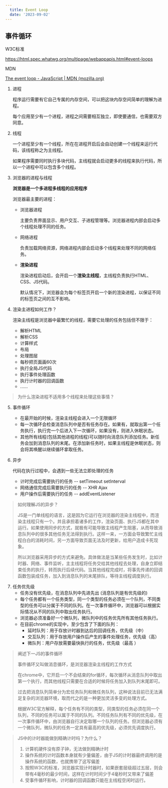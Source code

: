 ```yaml
---
  title: Event Loop
  date: '2023-09-02'
---
```

## 事件循环

W3C标准

https://html.spec.whatwg.org/multipage/webappapis.html#event-loops

MDN

[The event loop - JavaScript | MDN (mozilla.org)](https://developer.mozilla.org/en-US/docs/Web/JavaScript/Event_loop)

1. 进程

   程序运行需要有它自己专属的内存空间，可以把这块内存空间简单的理解为进程。

   每个应用至少有一个进程，进程之间需要相互独立，即使要通信，也需要双方同意。

2. 线程

   一个进程至少有一个线程，所在在进程开启后会自动创建一个线程来运行代码，该线程称之为主线程。

   如果程序需要同时执行多块代码，主线程就会启动更多的线程来执行代码，所以一个进程中可以包含多个线程。

3. 浏览器的进程与线程

   **浏览器是一个多进程多线程的应用程序**

   浏览器最主要的进程：

   - 浏览器进程

     主要负责界面显示、用户交互、子进程管理等。浏览器进程内部会启动多个线程处理不同的任务。

   - 网络进程

     负责加载网络资源，网络进程内部会启动多个线程来处理不同的网络任务。

   - **渲染进程**

     渲染进程启动后，会开启一个**渲染主线程**，主线程负责执行HTML、CSS、JS代码。

     默认情况下，浏览器会为每个标签页开启一个新的渲染进程，以保证不同的标签页之间的互不影响。

4. 渲染主进程如何工作？

   渲染主线程是浏览器中最繁忙的线程，需要它处理的任务包括但不限于：

   - 解析HTML
   - 解析CSS
   - 计算样式
   - 布局
   - 处理图层
   - 每秒把页面画60次
   - 执行全局JS代码
   - 执行事件处理函数
   - 执行计时器的回调函数
   - ......

> 为什么渲染进程不适用多个线程来处理这些事情？

5. 事件循环

   - 在最开始的时候，渲染主线程会进入一个无限循环
   - 每一次循环会检查消息队列中是否有任务存在。如果有，就取出第一个任务执行，执行完一个后进入下一次循环，如果没有，则进入休眠状态。
   - 其他所有线程(包括其他进程的线程)可以随时向消息队列添加任务。新任务会加到消息队列的末尾。在添加新任务时，如果主线程是休眠状态，则会将其唤醒以继续循环拿取任务。

6. 异步

   代码在执行过程中，会遇到一些无法立即处理的任务

   - 计时完成后需要执行的任务 -- setTimeout setInterval
   - 网络通信完成后需要执行的任务 -- XHR Ajax
   - 用户操作后需要执行的任务 -- addEventListener

> 如何理解JS的异步？
>
> JS是一门单线程的语言，这是因为它运行在浏览器的渲染主线程中，而渲染主线程只有一个。并且承担着诸多的工作，渲染页面、执行JS都在其中运行。如果使用同步的方式，就极有可能导致主线程产生阻塞，从而导致消息队列中的很多其他任务无法得到执行。这样一来，一方面会导致繁忙主线程白白的消耗时间，另一方面导致页面无法及时更新，给用户造成卡死现象。
>
> 所以浏览器采用异步的方式来避免。具体做法是当某些任务发生时，比如计时器、网络、事件监听，主主线程将任务交给其他线程去处理，自身立即结束任务的执行，转而执行后续代码。当其他线程完成时，将事先传递的回调函数包装成任务，加入到消息队列的末尾排队，等待主线程调度执行。

7. 任务优先级
   - 任务没有优先级，在消息队列中先进先出 (消息队列是有优先级的)
   - 每个任务都有一个任务类型，同一个类型的任务必须在一个队列，不同类型的任务可以分属于不同的队列。在一次事件循环中，浏览器可以根据实际情况从不同的队列中取出任务执行。
   - 浏览器必须准备好一个微队列，微队列中的任务优先所有其他任务执行。
   - 在目前chrome的实现中，至少包含了下面的队列：
     - 延时队列：用于存放计时器到达后的回调任务，优先级（中）
     - 交互队列：用于存放用户操作后产生的事件处理任务，优先级（高）
     - 微队列：用户存放需要最快执行的任务，优先级（最高 ）

> 阐述下一JS的事件循环
>
> 事件循环又叫做消息循环，是浏览器渲染主线程的工作方式
>
> 在chrome中，它开启一个不会结束的for循环，每次循环从消息队列中取出第一个执行，而其他线程只需要在合适的时候将任务加入到队列末尾即可。
>
> 过去把消息队列简单分为宏任务队列和微任务队列，这种说法目前已无法满足复杂的浏览器环境，取而代之的是一种更加灵活多变的处理方式。
>
> 根据W3C官方解释，每个任务有不同的类型，同类型的任务必须在同一个队列，不同的任务可以属于不同的队列。不同任务队列有不同的优先级，在一次事件循环中，由浏览器自行决定取哪一个队列的任务。但浏览器必须有一个微队列，微队列的任务一定具有最高的优先级，必须优先调度执行。

> JS中的计时器能做到精确计时吗？为什么？
>
> 1. 计算机硬件没有原子钟，无法做到精确计时
> 2. 操作系统的计时函数本身就有少量偏差，由于JS的计时器最终调用的是操作系统的函数，也就携带了这写偏差
> 3. 按照W3C的标准，浏览器实现计时器时，如果嵌套层级超过五层，则会带有4毫秒的最少时间，这样在计时时间少于4毫秒时又带来了偏差
> 4. 受事件循环影响，计时器的回调函数只能在主线程空闲时运行。
